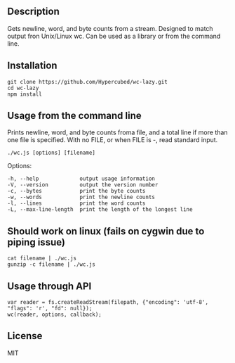 ## Description

Gets newline, word, and byte counts from a stream.  Designed to match output fron Unix/Linux wc.  Can be used as a library or from the command line.

## Installation

```
git clone https://github.com/Hypercubed/wc-lazy.git
cd wc-lazy
npm install
```

## Usage from the command line

Prints newline, word, and byte counts froma file, and a total line if more than one file is specified. With no FILE, or when FILE is -, read standard input.

`./wc.js [options] [filename]`

Options:

    -h, --help             output usage information
    -V, --version          output the version number
    -c, --bytes            print the byte counts
    -w, --words            print the newline counts
    -l, --lines            print the word counts
    -L, --max-line-length  print the length of the longest line

## Should work on linux (fails on cygwin due to piping issue)

```
cat filename | ./wc.js
gunzip -c filename | ./wc.js
```

## Usage through API

```
var reader = fs.createReadStream(filepath, {"encoding": 'utf-8', "flags": 'r', "fd": null});
wc(reader, options, callback);
```

## License

MIT

